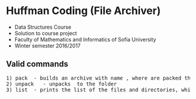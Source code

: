 # Huffman Coding (File Archiver)
* Data Structures Course
* Solution to course project
* Faculty of Mathematics and Informatics of Sofia University
* Winter semester 2016/2017

##	Valid commands
<pre>
1) pack <directory <archivename> - builds an archive with name <archivename>, where are packed the files and directories from <directory>
2) unpack <archivename> <directory> - unpacks <archivename> to the folder <directory>
3) list <archivename> - prints the list of the files and directories, which are packed in <archivename>
</pre>
